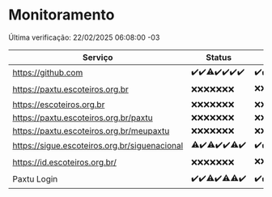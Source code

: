 # Monitoramento

Última verificação: 22/02/2025 06:08:00 -03

|Serviço|Status|Últimas 24h|
|---|---|---|
|https://github.com|<span title="2025-02-15: OK=23">✔️</span><span title="2025-02-16: OK=23">✔️</span><span title="2025-02-17: OK=22, Falhas=1">⚠️</span><span title="2025-02-18: OK=23">✔️</span><span title="2025-02-19: OK=23">✔️</span><span title="2025-02-20: OK=22">✔️</span><span title="2025-02-21: OK=8">✔️</span>|<span title="21/02/2025 06:08:00 -03 : 200">✔️</span><span title="21/02/2025 07:08:00 -03 : 200">✔️</span><span title="21/02/2025 08:06:00 -03 : 200">✔️</span><span title="21/02/2025 09:15:00 -03 : 200">✔️</span><span title="21/02/2025 10:15:00 -03 : 200">✔️</span><span title="21/02/2025 11:06:00 -03 : 200">✔️</span><span title="21/02/2025 12:08:00 -03 : 200">✔️</span><span title="21/02/2025 13:09:00 -03 : 200">✔️</span><span title="21/02/2025 14:07:00 -03 : 200">✔️</span><span title="21/02/2025 15:11:00 -03 : 200">✔️</span><span title="21/02/2025 16:06:00 -03 : 200">✔️</span><span title="21/02/2025 17:08:00 -03 : 200">✔️</span><span title="21/02/2025 18:07:00 -03 : 200">✔️</span><span title="21/02/2025 19:07:00 -03 : 200">✔️</span><span title="21/02/2025 20:09:00 -03 : 200">✔️</span><span title="21/02/2025 21:39:00 -03 : 200">✔️</span><span title="21/02/2025 23:07:00 -03 : 200">✔️</span><span title="22/02/2025 00:10:00 -03 : 200">✔️</span><span title="22/02/2025 01:09:00 -03 : 200">✔️</span><span title="22/02/2025 02:07:00 -03 : 200">✔️</span><span title="22/02/2025 03:11:00 -03 : 200">✔️</span><span title="22/02/2025 04:07:00 -03 : 200">✔️</span><span title="22/02/2025 05:09:00 -03 : 200">✔️</span><span title="22/02/2025 06:08:00 -03 : 200">✔️</span>|
|https://paxtu.escoteiros.org.br|<span title="2025-02-15: Falhas=23">❌</span><span title="2025-02-16: Falhas=23">❌</span><span title="2025-02-17: Falhas=23">❌</span><span title="2025-02-18: Falhas=23">❌</span><span title="2025-02-19: Falhas=23">❌</span><span title="2025-02-20: Falhas=22">❌</span><span title="2025-02-21: Falhas=8">❌</span>|<span title="21/02/2025 06:09:00 -03 : 403">❌</span><span title="21/02/2025 07:08:00 -03 : 403">❌</span><span title="21/02/2025 08:06:00 -03 : 403">❌</span><span title="21/02/2025 09:15:00 -03 : 403">❌</span><span title="21/02/2025 10:15:00 -03 : 403">❌</span><span title="21/02/2025 11:06:00 -03 : 403">❌</span><span title="21/02/2025 12:08:00 -03 : 200">✔️</span><span title="21/02/2025 13:09:00 -03 : 403">❌</span><span title="21/02/2025 14:07:00 -03 : 403">❌</span><span title="21/02/2025 15:11:00 -03 : 403">❌</span><span title="21/02/2025 16:06:00 -03 : 403">❌</span><span title="21/02/2025 17:08:00 -03 : 403">❌</span><span title="21/02/2025 18:07:00 -03 : 403">❌</span><span title="21/02/2025 19:07:00 -03 : 403">❌</span><span title="21/02/2025 20:09:00 -03 : 403">❌</span><span title="21/02/2025 21:39:00 -03 : 403">❌</span><span title="21/02/2025 23:07:00 -03 : 403">❌</span><span title="22/02/2025 00:10:00 -03 : 403">❌</span><span title="22/02/2025 01:09:00 -03 : 403">❌</span><span title="22/02/2025 02:07:00 -03 : 403">❌</span><span title="22/02/2025 03:11:00 -03 : 403">❌</span><span title="22/02/2025 04:07:00 -03 : 403">❌</span><span title="22/02/2025 05:09:00 -03 : 403">❌</span><span title="22/02/2025 06:08:00 -03 : 403">❌</span>|
|https://escoteiros.org.br|<span title="2025-02-15: Falhas=23">❌</span><span title="2025-02-16: Falhas=23">❌</span><span title="2025-02-17: Falhas=23">❌</span><span title="2025-02-18: Falhas=23">❌</span><span title="2025-02-19: Falhas=23">❌</span><span title="2025-02-20: Falhas=22">❌</span><span title="2025-02-21: Falhas=8">❌</span>|<span title="21/02/2025 06:09:00 -03 : 403">❌</span><span title="21/02/2025 07:08:00 -03 : 403">❌</span><span title="21/02/2025 08:06:00 -03 : 403">❌</span><span title="21/02/2025 09:15:00 -03 : 403">❌</span><span title="21/02/2025 10:15:00 -03 : 403">❌</span><span title="21/02/2025 11:06:00 -03 : 403">❌</span><span title="21/02/2025 12:08:00 -03 : 403">❌</span><span title="21/02/2025 13:09:00 -03 : 403">❌</span><span title="21/02/2025 14:07:00 -03 : 403">❌</span><span title="21/02/2025 15:11:00 -03 : 403">❌</span><span title="21/02/2025 16:06:00 -03 : 403">❌</span><span title="21/02/2025 17:08:00 -03 : 403">❌</span><span title="21/02/2025 18:07:00 -03 : 403">❌</span><span title="21/02/2025 19:07:00 -03 : 403">❌</span><span title="21/02/2025 20:09:00 -03 : 403">❌</span><span title="21/02/2025 21:39:00 -03 : 403">❌</span><span title="21/02/2025 23:07:00 -03 : 403">❌</span><span title="22/02/2025 00:10:00 -03 : 403">❌</span><span title="22/02/2025 01:09:00 -03 : 403">❌</span><span title="22/02/2025 02:07:00 -03 : 403">❌</span><span title="22/02/2025 03:11:00 -03 : 403">❌</span><span title="22/02/2025 04:07:00 -03 : 403">❌</span><span title="22/02/2025 05:09:00 -03 : 403">❌</span><span title="22/02/2025 06:08:00 -03 : 403">❌</span>|
|https://paxtu.escoteiros.org.br/paxtu|<span title="2025-02-15: Falhas=23">❌</span><span title="2025-02-16: Falhas=23">❌</span><span title="2025-02-17: Falhas=23">❌</span><span title="2025-02-18: Falhas=23">❌</span><span title="2025-02-19: Falhas=23">❌</span><span title="2025-02-20: Falhas=22">❌</span><span title="2025-02-21: Falhas=8">❌</span>|<span title="21/02/2025 06:09:00 -03 : 403">❌</span><span title="21/02/2025 07:08:00 -03 : 403">❌</span><span title="21/02/2025 08:06:00 -03 : 403">❌</span><span title="21/02/2025 09:15:00 -03 : 403">❌</span><span title="21/02/2025 10:15:00 -03 : 403">❌</span><span title="21/02/2025 11:06:00 -03 : 403">❌</span><span title="21/02/2025 12:08:00 -03 : 403">❌</span><span title="21/02/2025 13:09:00 -03 : 403">❌</span><span title="21/02/2025 14:07:00 -03 : 403">❌</span><span title="21/02/2025 15:11:00 -03 : 403">❌</span><span title="21/02/2025 16:06:00 -03 : 403">❌</span><span title="21/02/2025 17:08:00 -03 : 403">❌</span><span title="21/02/2025 18:07:00 -03 : 403">❌</span><span title="21/02/2025 19:07:00 -03 : 403">❌</span><span title="21/02/2025 20:09:00 -03 : 403">❌</span><span title="21/02/2025 21:39:00 -03 : 403">❌</span><span title="21/02/2025 23:07:00 -03 : 403">❌</span><span title="22/02/2025 00:10:00 -03 : 403">❌</span><span title="22/02/2025 01:09:00 -03 : 403">❌</span><span title="22/02/2025 02:07:00 -03 : 403">❌</span><span title="22/02/2025 03:11:00 -03 : 403">❌</span><span title="22/02/2025 04:07:00 -03 : 403">❌</span><span title="22/02/2025 05:09:00 -03 : 403">❌</span><span title="22/02/2025 06:08:00 -03 : 403">❌</span>|
|https://paxtu.escoteiros.org.br/meupaxtu|<span title="2025-02-15: Falhas=23">❌</span><span title="2025-02-16: Falhas=23">❌</span><span title="2025-02-17: Falhas=23">❌</span><span title="2025-02-18: Falhas=23">❌</span><span title="2025-02-19: Falhas=23">❌</span><span title="2025-02-20: Falhas=22">❌</span><span title="2025-02-21: Falhas=8">❌</span>|<span title="21/02/2025 06:09:00 -03 : 403">❌</span><span title="21/02/2025 07:08:00 -03 : 403">❌</span><span title="21/02/2025 08:06:00 -03 : 403">❌</span><span title="21/02/2025 09:15:00 -03 : 403">❌</span><span title="21/02/2025 10:15:00 -03 : 403">❌</span><span title="21/02/2025 11:06:00 -03 : 403">❌</span><span title="21/02/2025 12:08:00 -03 : 403">❌</span><span title="21/02/2025 13:09:00 -03 : 403">❌</span><span title="21/02/2025 14:07:00 -03 : 403">❌</span><span title="21/02/2025 15:11:00 -03 : 403">❌</span><span title="21/02/2025 16:06:00 -03 : 403">❌</span><span title="21/02/2025 17:08:00 -03 : 403">❌</span><span title="21/02/2025 18:07:00 -03 : 403">❌</span><span title="21/02/2025 19:07:00 -03 : 403">❌</span><span title="21/02/2025 20:09:00 -03 : 403">❌</span><span title="21/02/2025 21:39:00 -03 : 403">❌</span><span title="21/02/2025 23:07:00 -03 : 403">❌</span><span title="22/02/2025 00:10:00 -03 : 403">❌</span><span title="22/02/2025 01:09:00 -03 : 403">❌</span><span title="22/02/2025 02:07:00 -03 : 403">❌</span><span title="22/02/2025 03:11:00 -03 : 403">❌</span><span title="22/02/2025 04:07:00 -03 : 403">❌</span><span title="22/02/2025 05:09:00 -03 : 403">❌</span><span title="22/02/2025 06:08:00 -03 : 403">❌</span>|
|https://sigue.escoteiros.org.br/siguenacional|<span title="2025-02-15: OK=22, Falhas=1">⚠️</span><span title="2025-02-16: OK=23">✔️</span><span title="2025-02-17: OK=22, Falhas=1">⚠️</span><span title="2025-02-18: OK=23">✔️</span><span title="2025-02-19: OK=23">✔️</span><span title="2025-02-20: OK=21, Falhas=1">⚠️</span><span title="2025-02-21: OK=8">✔️</span>|<span title="21/02/2025 06:09:00 -03 : 200">✔️</span><span title="21/02/2025 07:08:00 -03 : 200">✔️</span><span title="21/02/2025 08:06:00 -03 : 200">✔️</span><span title="21/02/2025 09:15:00 -03 : 200">✔️</span><span title="21/02/2025 10:15:00 -03 : 200">✔️</span><span title="21/02/2025 11:06:00 -03 : 200">✔️</span><span title="21/02/2025 12:08:00 -03 : 200">✔️</span><span title="21/02/2025 13:09:00 -03 : 200">✔️</span><span title="21/02/2025 14:07:00 -03 : 200">✔️</span><span title="21/02/2025 15:11:00 -03 : 200">✔️</span><span title="21/02/2025 16:06:00 -03 : 200">✔️</span><span title="21/02/2025 17:08:00 -03 : 200">✔️</span><span title="21/02/2025 18:07:00 -03 : 200">✔️</span><span title="21/02/2025 19:07:00 -03 : 200">✔️</span><span title="21/02/2025 20:09:00 -03 : 200">✔️</span><span title="21/02/2025 21:39:00 -03 : 200">✔️</span><span title="21/02/2025 23:07:00 -03 : 200">✔️</span><span title="22/02/2025 00:10:00 -03 : 200">✔️</span><span title="22/02/2025 01:09:00 -03 : 200">✔️</span><span title="22/02/2025 02:07:00 -03 : 200">✔️</span><span title="22/02/2025 03:11:00 -03 : 200">✔️</span><span title="22/02/2025 04:07:00 -03 : 200">✔️</span><span title="22/02/2025 05:09:00 -03 : 200">✔️</span><span title="22/02/2025 06:08:00 -03 : 200">✔️</span>|
|https://id.escoteiros.org.br/|<span title="2025-02-15: Falhas=23">❌</span><span title="2025-02-16: Falhas=23">❌</span><span title="2025-02-17: Falhas=23">❌</span><span title="2025-02-18: Falhas=23">❌</span><span title="2025-02-19: Falhas=23">❌</span><span title="2025-02-20: Falhas=22">❌</span><span title="2025-02-21: Falhas=8">❌</span>|<span title="21/02/2025 06:09:00 -03 : 403">❌</span><span title="21/02/2025 07:08:00 -03 : 403">❌</span><span title="21/02/2025 08:06:00 -03 : 403">❌</span><span title="21/02/2025 09:15:00 -03 : 403">❌</span><span title="21/02/2025 10:15:00 -03 : 403">❌</span><span title="21/02/2025 11:06:00 -03 : 403">❌</span><span title="21/02/2025 12:08:00 -03 : 403">❌</span><span title="21/02/2025 13:09:00 -03 : 200">✔️</span><span title="21/02/2025 14:07:00 -03 : 403">❌</span><span title="21/02/2025 15:11:00 -03 : 403">❌</span><span title="21/02/2025 16:06:00 -03 : 403">❌</span><span title="21/02/2025 17:08:00 -03 : 403">❌</span><span title="21/02/2025 18:07:00 -03 : 403">❌</span><span title="21/02/2025 19:07:00 -03 : 403">❌</span><span title="21/02/2025 20:09:00 -03 : 403">❌</span><span title="21/02/2025 21:39:00 -03 : 403">❌</span><span title="21/02/2025 23:07:00 -03 : 403">❌</span><span title="22/02/2025 00:11:00 -03 : 403">❌</span><span title="22/02/2025 01:09:00 -03 : 403">❌</span><span title="22/02/2025 02:07:00 -03 : 403">❌</span><span title="22/02/2025 03:11:00 -03 : 403">❌</span><span title="22/02/2025 04:07:00 -03 : 403">❌</span><span title="22/02/2025 05:09:00 -03 : 403">❌</span><span title="22/02/2025 06:08:00 -03 : 403">❌</span>|
|Paxtu Login|<span title="2025-02-15: OK=23">✔️</span><span title="2025-02-16: OK=23">✔️</span><span title="2025-02-17: OK=22, Falhas=1">⚠️</span><span title="2025-02-18: OK=23">✔️</span><span title="2025-02-19: OK=22, Falhas=1">⚠️</span><span title="2025-02-20: OK=21, Falhas=1">⚠️</span><span title="2025-02-21: OK=8">✔️</span>|<span title="21/02/2025 06:09:00 -03 : 200">✔️</span><span title="21/02/2025 07:08:00 -03 : 200">✔️</span><span title="21/02/2025 08:06:00 -03 : 200">✔️</span><span title="21/02/2025 09:15:00 -03 : 200">✔️</span><span title="21/02/2025 10:15:00 -03 : 200">✔️</span><span title="21/02/2025 11:06:00 -03 : 200">✔️</span><span title="21/02/2025 12:08:00 -03 : 200">✔️</span><span title="21/02/2025 13:09:00 -03 : 200">✔️</span><span title="21/02/2025 14:07:00 -03 : 200">✔️</span><span title="21/02/2025 15:11:00 -03 : 200">✔️</span><span title="21/02/2025 16:06:00 -03 : 200">✔️</span><span title="21/02/2025 17:08:00 -03 : 200">✔️</span><span title="21/02/2025 18:07:00 -03 : 200">✔️</span><span title="21/02/2025 19:07:00 -03 : 200">✔️</span><span title="21/02/2025 20:09:00 -03 : 200">✔️</span><span title="21/02/2025 21:39:00 -03 : 200">✔️</span><span title="21/02/2025 23:07:00 -03 : 200">✔️</span><span title="22/02/2025 00:11:00 -03 : 200">✔️</span><span title="22/02/2025 01:09:00 -03 : 200">✔️</span><span title="22/02/2025 02:07:00 -03 : 200">✔️</span><span title="22/02/2025 03:11:00 -03 : 200">✔️</span><span title="22/02/2025 04:07:00 -03 : 200">✔️</span><span title="22/02/2025 05:09:00 -03 : 200">✔️</span><span title="22/02/2025 06:08:00 -03 : 200">✔️</span>|

